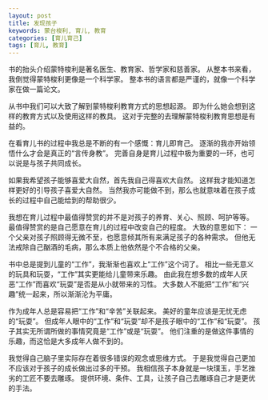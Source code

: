 ```yaml
---
layout: post
title: 发现孩子
keywords: 蒙台梭利, 育儿, 教育
categories: [育儿育己]
tags: [育儿, 教育]
---
```

书的抬头介绍蒙特梭利是著名医生、教育家、哲学家和慈善家。
从整本书来看，我倒觉得蒙特梭利更像是一个科学家。
整本书的语言都是严谨的，就像一个科学家在做一篇论文。

从书中我们可以大致了解到蒙特梭利教育方式的思想起源。
即为什么她会想到这样的教育方式以及使用这样的教具。 
这对于完整的去理解蒙特梭利教育思想是有益的。

在看育儿书的过程中我总是不断的有一个感慨：育儿即育己。 
逐渐的我亦开始领悟什么才会是真正的“言传身教”。
完善自身是育儿过程中极为重要的一环，也可以说是与孩子共同成长。
<!-- more -->

如果我希望孩子能够喜爱大自然，首先我自己得喜欢大自然。
这样我才能知道怎样更好的引导孩子喜爱大自然。
当然我亦可能做不到，那么也就意味着在孩子成长的过程中自己能给到的帮助很少。

我想在育儿过程中最值得赞赏的并不是对孩子的养育、关心、照顾、呵护等等。 
最值得赞赏的是自己愿意在育儿的过程中改变自己的程度。 
大致的意思如下：
一个父亲对孩子照顾得无微不至，也愿意倾其所有来满足孩子的各种需求。
但他无法戒除自己酗酒的毛病，那么本质上他依然是个不合格的父亲。

书中总是提到儿童的“工作”，我渐渐也喜欢上“工作”这个词了。
相比一些无意义的玩具和玩耍，“工作”其实更能给儿童带来乐趣。
由此我在想多数的成年人厌恶“工作”而喜欢“玩耍”是否是从小就带来的习性。
大多数人不能把“工作”和“兴趣”统一起来，所以渐渐沦为平庸。

作为成年人总是容易把“工作”和“辛苦”关联起来。
美好的童年应该是无忧无虑的“玩耍”。 
但成年人眼中的“工作”和“玩耍”却不是孩子眼中的“工作”和“玩耍”。
孩子其实无所谓所做的事情究竟是“工作”或是“玩耍”。
他们注重的是做这件事情的乐趣，而这恰是大多成年人做不到的。

我觉得自己脑子里实际存在着很多错误的观念或思维方式。
于是我觉得自己更加不应该对于孩子的成长做出过多的干预。
我相信孩子本身就是一块璞玉，手艺挫劣的工匠不要去雕琢。
提供环境、条件、工具，让孩子自己去雕琢自己才是更优的手法。